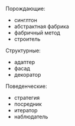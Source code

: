 Порождающие:
- синглтон
- абстрактная фабрика
- фабричный метод
- строитель

Структурные:
- адаптер
- фасад
- декоратор

Поведенческие:
- стратегия
- посредник
- итератор
- наблюдатель
